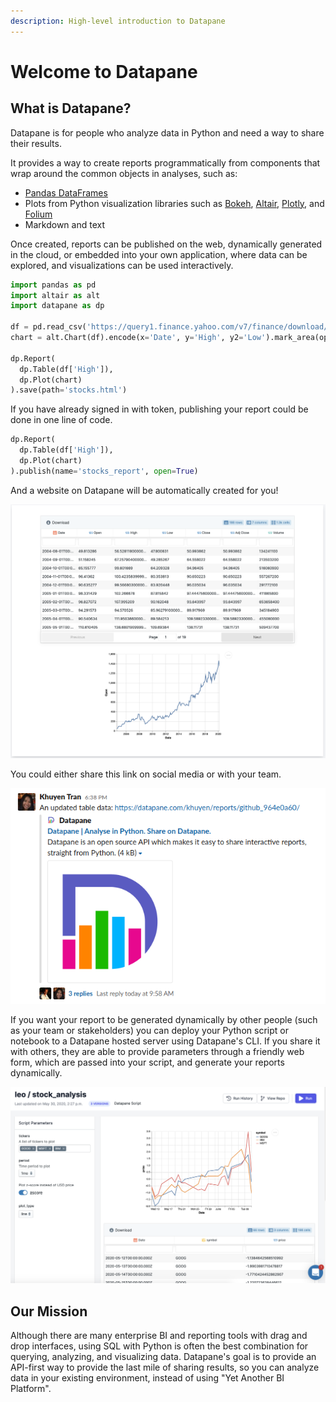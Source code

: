 ```yaml
---
description: High-level introduction to Datapane
---
```


# Welcome to Datapane

## What is Datapane?

Datapane is for people who analyze data in Python and need a way to share their results.

It provides a way to create reports programmatically from components that wrap around the common objects in analyses, such as:

* [Pandas DataFrames](https://pandas.pydata.org/)
* Plots from Python visualization libraries such as [Bokeh](https://bokeh.org/), [Altair](https://altair-viz.github.io/), [Plotly](https://plotly.com/python/), and [Folium](https://python-visualization.github.io/folium/quickstart.html)
* Markdown and text

Once created, reports can be published on the web, dynamically generated in the cloud, or embedded into your own application, where data can be explored, and visualizations can be used interactively.

```python
import pandas as pd
import altair as alt
import datapane as dp

df = pd.read_csv('https://query1.finance.yahoo.com/v7/finance/download/GOOG?period1=1553600505&period2=1585222905&interval=1d&events=history')
chart = alt.Chart(df).encode(x='Date', y='High', y2='Low').mark_area(opacity=0.5).interactive()

dp.Report(
  dp.Table(df['High']), 
  dp.Plot(chart)
).save(path='stocks.html')
```

If you have already signed in with token, publishing your report could be done in one line of code.

```python
dp.Report(
  dp.Table(df['High']), 
  dp.Plot(chart)
).publish(name='stocks_report', open=True)
```

And a website on Datapane will be automatically created for you!

![Standalone output report](.gitbook/assets/image%20%2888%29.png)

You could either share this link on social media or with your team.  

![](.gitbook/assets/image%20%2896%29.png)

If you want your report to be generated dynamically by other people \(such as your team or stakeholders\) you can deploy your Python script or notebook to a Datapane hosted server using Datapane's CLI. If you share it with others, they are able to provide parameters through a friendly web form, which are passed into your script, and generate your reports dynamically.

![](.gitbook/assets/image%20%2889%29.png)

## Our Mission

Although there are many enterprise BI and reporting tools with drag and drop interfaces, using SQL with Python is often the best combination for querying, analyzing, and visualizing data. Datapane's goal is to provide an API-first way to provide the last mile of sharing results, so you can analyze data in your existing environment, instead of using "Yet Another BI Platform".

